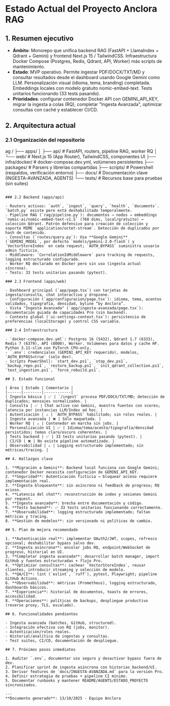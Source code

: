 # Estado Actual del Proyecto Anclora RAG

## 1. Resumen ejecutivo

- **Ámbito**: Monorepo que unifica backend RAG (FastAPI + LlamaIndex + Qdrant + Gemini) y frontend Next.js 15 / TailwindCSS. Infraestructura Docker Compose (Postgres, Redis, Qdrant, API, Worker) más scripts de mantenimiento.
- **Estado**: MVP operativo. Permite ingestar PDF/DOCX/TXT/MD y consultar resultados desde el dashboard usando Google Gemini como LLM. Personalización visual (idioma, tema, branding) completada. Embeddings locales con modelo gratuito nomic-embed-text. Tests unitarios funcionando (33 tests pasando).
- **Prioridades**: configurar contenedor Docker API con GEMINI_API_KEY, migrar la ingesta a colas (RQ), completar "Ingesta Avanzada", optimizar consultas con caché y establecer CI/CD.

## 2. Arquitectura actual

### 2.1 Organización del repositorio

ag
/
├── apps/
│   ├── api/        # FastAPI, routers, pipeline RAG, worker RQ
│   └── web/        # Next.js 15 (App Router), TailwindCSS, componentes UI
├── infra/docker/  # docker-compose.dev.yml, volúmenes persistentes
├── packages/      # Parsers y librerías compartidas
├── scripts/       # Powershell (respaldos, verificación entorno)
├── docs/          # Documentación clave (INGESTA-AVANZADA, AGENTS)
└── tests/         # Recursos base para pruebas (sin suites)

```

### 2.2 Backend (apps/api)

- Routers activos: `auth`, `ingest`, `query`, `health`, `documents`. `batch.py` existe pero está deshabilitado temporalmente.
- Pipeline RAG (`rag/pipeline.py`): documentos → nodos → embeddings `nomic-ai/nomic-embed-text-v1.5` (768 dims, local/gratuito) → colección Qdrant. Patrón defensivo para creación de colección y soporte MIME `application/octet-stream`. Detección de duplicados por hash de contenido.
- Consultas (`routes/query.py`): Usa **Google Gemini** (`GEMINI_MODEL`, por defecto `models/gemini-2.0-flash`) y `VectorStoreIndex` en cada request; `AUTH_BYPASS` suministra usuario admin ficticio.
- Middleware: `CorrelationIdMiddleware` para tracking de requests, logging estructurado configurado.
- Worker RQ declarado en Docker pero sin uso (ingesta actual síncrona).
- Tests: 33 tests unitarios pasando (pytest).

### 2.3 Frontend (apps/web)

- Dashboard principal (`app/page.tsx`) con tarjetas de ingesta/consulta, chat interactivo y dropzone.
- Configuración (`app/configuracion/page.tsx`): idioma, tema, acentos validados, tipografía, densidad, byline “by Anclora”.
- Vista "Ingesta Avanzada" (`app/ingesta-avanzada/page.tsx`): documentación guiada de capacidades Pro (sin backend).
- Contexto global (`ui-settings-context.tsx`): persistencia de preferencias (localStorage) y control CSS variable.

### 2.4 Infraestructura

- `docker-compose.dev.yml`: Postgres 16 (5432), Qdrant 1.7 (6333), Redis 7 (6379), API (8000), Worker. Volúmenes para datos y cache HF. Python 3.11-slim con PyTorch CPU-only.
- `.env`: credenciales (GEMINI_API_KEY requerido), modelos, `AUTH_BYPASS=true` (solo dev).
- Scripts PowerShell: `start_dev.ps1`, `stop_dev.ps1`, `backup_repo.ps1`, `restore_backup.ps1`, `init_qdrant_collection.ps1`, `test_ingestion.ps1`, `force_rebuild.ps1`.

## 3. Estado funcional

| Área | Estado | Comentario |
|------|--------|------------|
| Ingesta básica | ✅ | `/ingest` procesa PDF/DOCX/TXT/MD; detección de duplicados; mensajes normalizados. |
| Consulta | ✅ | Chat activo con Gemini, muestra fuentes con scores; latencia por instancias LLM/Index ad hoc. |
| Autenticación | ⚠️ | `AUTH_BYPASS` habilitado; sin roles reales. |
| Ingesta avanzada | ❌ | Sólo maquetada. |
| Worker RQ | ⚠️ | Contenedor en marcha sin jobs. |
| Personalización UI | ✅ | Idioma/tema/acento/tipografía/densidad persistidos; temas claro/oscuro coherentes. |
| Tests backend | ✅ | 33 tests unitarios pasando (pytest). |
| CI/CD | ❌ | No existe pipeline automatizado. |
| Observabilidad | ⚠️ | Logging estructurado implementado; sin métricas/tracing. |

## 4. Hallazgos clave

1. **Migración a Gemini**: Backend local funciona con Google Gemini; contenedor Docker necesita configuración de GEMINI_API_KEY.
2. **Seguridad**: Autenticación ficticia → bloquear acceso requiere implementación real.
3. **Ingesta bloqueante**: sin asíncrono ni feedback de progreso; RQ ocioso.
4. **Latencia del chat**: reconstrucción de index y sesiones Gemini por request.
5. **Ingesta avanzada**: brecha entre documentación y código.
6. **Tests backend**: ✅ 33 tests unitarios funcionando correctamente.
7. **Observabilidad**: logging estructurado implementado; faltan métricas y tracing.
8. **Gestión de modelos**: sin versionado ni políticas de cambio.

## 5. Plan de mejora recomendado

1. **Autenticación real**: implementar OAuth2/JWT, scopes, refresco opcional; deshabilitar bypass salvo dev.
2. **Ingesta asíncrona**: encolar jobs RQ, endpoint/WebSocket de progreso, historial en UI.
3. **Completar ingesta avanzada**: desarrollar batch manager, import GitHub y fuentes estructuradas + flujo Pro.
4. **Optimizar consultas**: cachear `VectorStoreIndex`, reusar clientes, introducir streaming y selección de modelo.
5. **QA/CI**: lint (`eslint`, `ruff`), pytest, Playwright; pipeline GitHub Actions.
6. **Observabilidad**: métricas (Prometheus), logging estructurado, dashboards básicos.
7. **Experiencia**: historial de documentos, toasts de errores, accesibilidad.
8. **Operaciones**: políticas de backups, despliegue productivo (reverse proxy, TLS, escalado).

## 6. Funcionalidades pendientes

- Ingesta avanzada (batches, GitHub, structured).
- Integración efectiva con RQ (jobs, monitor).
- Autenticación/roles reales.
- Historial/analítica de ingestas y consultas.
- Test suites, CI/CD, documentación de despliegue.

## 7. Próximos pasos inmediatos

1. Auditar `.env`, documentar uso seguro y desactivar bypass fuera de dev.
2. Planificar sprint de ingesta asíncrona con historias backend/UI.
3. Derivar features de `docs/INGESTA-AVANZADA.md` para la versión Pro.
4. Definir estrategia de pruebas + pipeline CI mínimo.
5. Documentar runbooks y mantener README/AGENTS/ESTADO_PROYECTO sincronizados.

---
**Documento generado**: 13/10/2025 · Equipo Anclora
